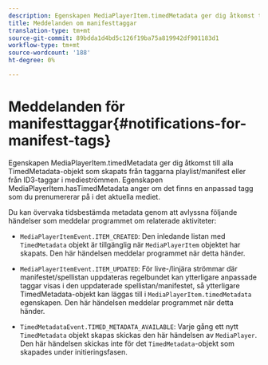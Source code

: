```yaml
---
description: Egenskapen MediaPlayerItem.timedMetadata ger dig åtkomst till alla TimedMetadata-objekt som skapats från taggarna playlist/manifest eller från ID3-taggar i medieströmmen. Egenskapen MediaPlayerItem.hasTimedMetadata anger om det finns en anpassad tagg som du prenumererar på i det aktuella mediet.
title: Meddelanden om manifesttaggar
translation-type: tm+mt
source-git-commit: 89bdda1d4bd5c126f19ba75a819942df901183d1
workflow-type: tm+mt
source-wordcount: '188'
ht-degree: 0%

---
```



# Meddelanden för manifesttaggar{#notifications-for-manifest-tags}

Egenskapen MediaPlayerItem.timedMetadata ger dig åtkomst till alla TimedMetadata-objekt som skapats från taggarna playlist/manifest eller från ID3-taggar i medieströmmen. Egenskapen MediaPlayerItem.hasTimedMetadata anger om det finns en anpassad tagg som du prenumererar på i det aktuella mediet.

Du kan övervaka tidsbestämda metadata genom att avlyssna följande händelser som meddelar programmet om relaterade aktiviteter:

* `MediaPlayerItemEvent.ITEM_CREATED`: Den inledande listan med  `TimedMetadata` objekt är tillgänglig när  `MediaPlayerItem` objektet har skapats. Den här händelsen meddelar programmet när detta händer.

* `MediaPlayerItemEvent.ITEM_UPDATED`: För live-/linjära strömmar där manifestet/spellistan uppdateras regelbundet kan ytterligare anpassade taggar visas i den uppdaterade spellistan/manifestet, så ytterligare TimedMetadata-objekt kan läggas till i  `MediaPlayerItem.timedMetadata` egenskapen. Den här händelsen meddelar programmet när detta händer.

* `TimedMetadataEvent.TIMED_METADATA_AVAILABLE`: Varje gång ett nytt  `TimedMetadata` objekt skapas skickas den här händelsen av  `MediaPlayer`. Den här händelsen skickas inte för det `TimedMetadata`-objekt som skapades under initieringsfasen.

